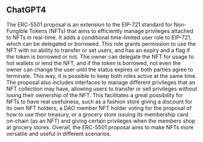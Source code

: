 ## ChatGPT4

The ERC-5501 proposal is an extension to the EIP-721 standard for Non-Fungible Tokens (NFTs) that aims to efficiently manage privileges attached to NFTs in real-time. It adds a conditional time-limited user role to EIP-721, which can be delegated or borrowed. This role grants permission to use the NFT with no ability to transfer or set users, and has an expiry and a flag if the token is borrowed or not. The owner can delegate the NFT for usage to hot wallets or lend the NFT, and if the token is borrowed, not even the owner can change the user until the status expires or both parties agree to terminate. This way, it is possible to keep both roles active at the same time. The proposal also includes interfaces to manage different privileges that an NFT collection may have, allowing users to transfer or sell privileges without losing their ownership of the NFT. This facilitates a great possibility for NFTs to have real usefulness, such as a fashion store giving a discount for its own NFT holders, a DAO member NFT holder voting for the proposal of how to use their treasury, or a grocery store issuing its membership card on-chain (as an NFT) and giving certain privileges when the members shop at grocery stores. Overall, the ERC-5501 proposal aims to make NFTs more versatile and useful in different scenarios.

